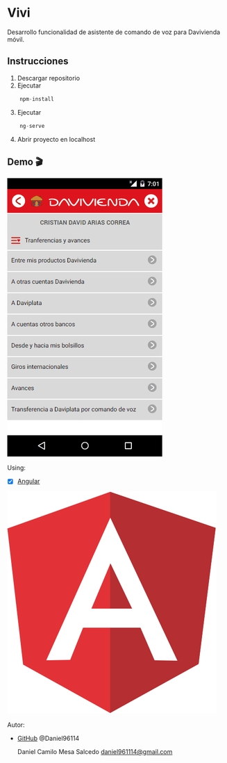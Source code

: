 # Vivi
Desarrollo funcionalidad de asistente de comando de voz para Davivienda móvil. 

## Instrucciones
1. Descargar repositorio
2. Ejecutar
```go
	npm-install
```
3. Ejecutar 
```go
	ng-serve
```
4. Abrir proyecto en localhost

## Demo :clapper:
![Demo](resources/Animation.gif)

Using:
* [x] [Angular](https://angular.io/)

![Logo](/resources/angular.png)


Autor:
*  [GitHub](https://github.com/Daniel96114)
	 @Daniel96114

     Daniel Camilo Mesa Salcedo
     daniel961114@gmail.com
     
